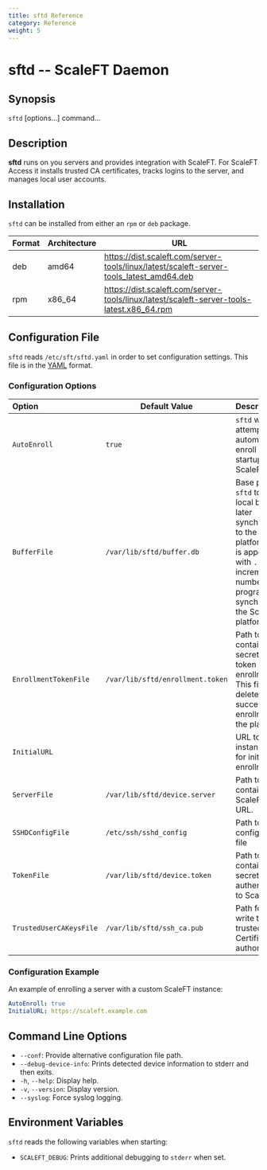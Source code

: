 ```yaml
---
title: sftd Reference
category: Reference
weight: 5
---
```


sftd -- ScaleFT Daemon
=============================================

## Synopsis

`sftd` [options...] command...

## Description

**sftd** runs on you servers and provides integration with ScaleFT. For ScaleFT Access it installs trusted CA certificates, tracks logins to the server, and manages local user accounts.

## Installation

`sftd` can be installed from either an `rpm` or `deb` package.

| Format | Architecture | URL |
|----    | --------     |----|
| deb | amd64 | https://dist.scaleft.com/server-tools/linux/latest/scaleft-server-tools_latest_amd64.deb |
| rpm | x86_64 | https://dist.scaleft.com/server-tools/linux/latest/scaleft-server-tools-latest.x86_64.rpm |
 
## Configuration File

`sftd` reads `/etc/sft/sftd.yaml` in order to set configuration settings.  This file is in the [YAML](http://yaml.org/) format.

### Configuration Options

| Option        | Default Value | Description  |
|:------------- | ------------- |:-------------|
| `AutoEnroll` | `true` | `sftd` will attempt to automatically enroll on initial startup to ScaleFT. |
| `BufferFile` | `/var/lib/sftd/buffer.db` | Base path for `sftd` to write a local buffer for later synchronization to the ScaleFT platform.  Path is appended to with `.` and an incrementing number as the program synchronizes to the ScaleFT platform. |
| `EnrollmentTokenFile` | `/var/lib/sftd/enrollment.token` | Path to the file containing a secret token for token based enrollment.  This file is deleted after a successful enrollment to the platform.
| `InitialURL` | | URL to ScaleFT instance to use for initial enrollment. |
| `ServerFile` | `/var/lib/sftd/device.server` | Path to file containing the ScaleFT server URL. |
| `SSHDConfigFile` | `/etc/ssh/sshd_config` | Path to `sshd` configuration file |
| `TokenFile` | `/var/lib/sftd/device.token` | Path to file containing the secret token for authentication to ScaleFT. |
| `TrustedUserCAKeysFile` | `/var/lib/sftd/ssh_ca.pub` | Path for `sftd` to write the list of trusted SSH Certificate authorities to. |

### Configuration Example

An example of enrolling a server with a custom ScaleFT instance:
```yaml
AutoEnroll: true
InitialURL: https://scaleft.example.com
```

## Command Line Options

* `--conf`: Provide alternative configuration file path.
* `--debug-device-info`: Prints detected device information to stderr and then exits.
* `-h`, `--help`: Display help.
* `-v`, `--version`: Display version.
* `--syslog`: Force syslog logging.

## Environment Variables

`sftd` reads the following variables when starting:

  * `SCALEFT_DEBUG`:
    Prints additional debugging to `stderr` when set.
